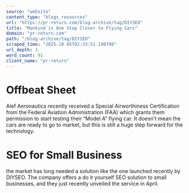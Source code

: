 ```yaml
---
source: "website"
content_type: "blogs_resources"
url: "https://pr-return.com/blog-archive/tag/DIYSEO"
title: "Mankind is One Step Closer to Flying Cars"
domain: "pr-return.com"
path: "/blog-archive/tag/DIYSEO"
scraped_time: "2025-10-05T02:33:51.190798"
url_depth: 3
word_count: 91
client_name: "pr-return"
---
```


# Offbeat Sheet

Alef Aeronautics recently received a Special Airworthiness Certification from the Federal Aviation Administration (FAA) which grants them permission to start testing their “Model A” flying car. It doesn’t mean the cars are ready to go to market, but this is still a huge step forward for the technology.

# SEO for Small Business

the market has long needed a solution like the one launched recently by DIYSEO. The company offers a do it yourself SEO solution to small businesses, and they just recently unveiled the service in April.